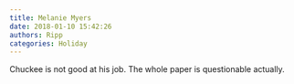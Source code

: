 ```yaml
---
title: Melanie Myers
date: 2018-01-10 15:42:26
authors: Ripp
categories: Holiday
---
```


 Chuckee is not good at his job. The whole paper is questionable actually.